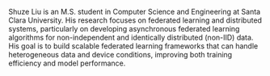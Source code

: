 Shuze Liu is an M.S. student in Computer Science and Engineering at Santa Clara
University. His research focuses on federated learning and
distributed systems, particularly on developing asynchronous federated learning
algorithms for non-independent and identically distributed (non-IID) data. His goal is
to build scalable federated learning frameworks that can handle heterogeneous data
and device conditions, improving both training efficiency and model performance.